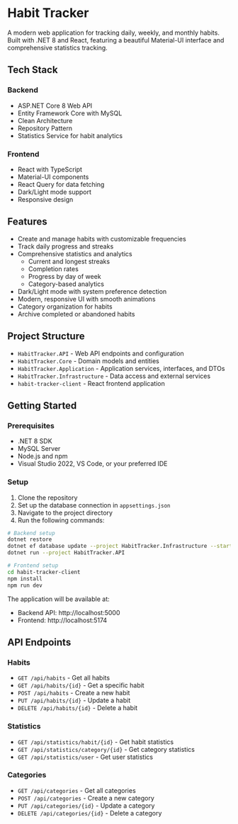 # Habit Tracker

A modern web application for tracking daily, weekly, and monthly habits. Built with .NET 8 and React, featuring a beautiful Material-UI interface and comprehensive statistics tracking.

## Tech Stack

### Backend
- ASP.NET Core 8 Web API
- Entity Framework Core with MySQL
- Clean Architecture
- Repository Pattern
- Statistics Service for habit analytics

### Frontend
- React with TypeScript
- Material-UI components
- React Query for data fetching
- Dark/Light mode support
- Responsive design

## Features

- Create and manage habits with customizable frequencies
- Track daily progress and streaks
- Comprehensive statistics and analytics
  - Current and longest streaks
  - Completion rates
  - Progress by day of week
  - Category-based analytics
- Dark/Light mode with system preference detection
- Modern, responsive UI with smooth animations
- Category organization for habits
- Archive completed or abandoned habits

## Project Structure

- `HabitTracker.API` - Web API endpoints and configuration
- `HabitTracker.Core` - Domain models and entities
- `HabitTracker.Application` - Application services, interfaces, and DTOs
- `HabitTracker.Infrastructure` - Data access and external services
- `habit-tracker-client` - React frontend application

## Getting Started

### Prerequisites
- .NET 8 SDK
- MySQL Server
- Node.js and npm
- Visual Studio 2022, VS Code, or your preferred IDE

### Setup

1. Clone the repository
2. Set up the database connection in `appsettings.json`
3. Navigate to the project directory
4. Run the following commands:

```bash
# Backend setup
dotnet restore
dotnet ef database update --project HabitTracker.Infrastructure --startup-project HabitTracker.API
dotnet run --project HabitTracker.API

# Frontend setup
cd habit-tracker-client
npm install
npm run dev
```

The application will be available at:
- Backend API: http://localhost:5000
- Frontend: http://localhost:5174

## API Endpoints

### Habits
- `GET /api/habits` - Get all habits
- `GET /api/habits/{id}` - Get a specific habit
- `POST /api/habits` - Create a new habit
- `PUT /api/habits/{id}` - Update a habit
- `DELETE /api/habits/{id}` - Delete a habit

### Statistics
- `GET /api/statistics/habit/{id}` - Get habit statistics
- `GET /api/statistics/category/{id}` - Get category statistics
- `GET /api/statistics/user` - Get user statistics

### Categories
- `GET /api/categories` - Get all categories
- `POST /api/categories` - Create a new category
- `PUT /api/categories/{id}` - Update a category
- `DELETE /api/categories/{id}` - Delete a category
